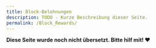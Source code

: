 ```yaml
---
title: Block-Belohnungen
description: TODO - Kurze Beschreibung dieser Seite.
permalink: /Block_Rewards/
---
```


**Diese Seite wurde noch nicht übersetzt. Bitte hilf mit! ❤**
